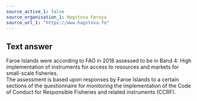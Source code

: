```yaml
---
source_active_1: false
source_organisation_1: Hagstova Føroya
source_url_1: "https://www.hagstova.fo"
---
```

## Text answer  
Faroe Islands were according to FAO in 2018 assessed to be in Band 4: High implementation of instruments for access to resources and markets for small-scale fisheries.  
The assessment is based upon responses by Faroe Islands to a certain sections of the questionnaire for monitoring the implementation of the Code of Conduct for Responsible Fisheries and related instruments (CCRF).
